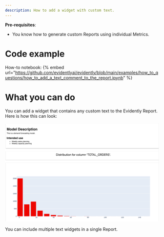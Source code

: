 ```yaml
---
description: How to add a widget with custom text.
---
```


**Pre-requisites**:
* You know how to generate custom Reports using individual Metrics.

# Code example

How-to notebook:
{% embed url="https://github.com/evidentlyai/evidently/blob/main/examples/how_to_questions/how_to_add_a_text_comment_to_the_report.ipynb" %}

# What you can do

You can add a widget that contains any custom text to the Evidently Report. Here is how this can look:

![Text Comment()](../.gitbook/assets/reports/metric_comment-min.png)

 You can include multiple text widgets in a single Report. 


